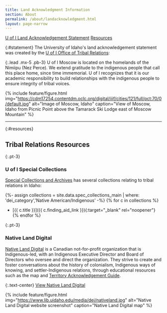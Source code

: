 ```yaml
---
title: Land Acknowledgment Information
section: About
permalink: /about/landacknowledgment.html
layout: page-narrow
---
```


<div class="text-center mb-2">
<a href="#statement" class="btn btn-outline-pride-gold my-2 mx-1">U of I Land Acknowledgement Statement</a>
<a href="#resources" class="btn btn-outline-pride-gold my-2 mx-1">Resources</a>
</div>

{:#statement}
The University of Idaho's land acknowledgement statement was created by the [U of I Office of Tribal Relations](https://www.uidaho.edu/president/direct-reports/tribal-relations):

{:.lead .mx-5 .pb-3}
U of I Moscow is located on the homelands of the Nimiipu (Nez Perce). 
We extend gratitude to the indigenous people that call this place home, since time immemorial. 
U of I recognizes that it is our academic responsibility to build relationships with the indigenous people to ensure integrity of tribal voices.

{% include feature/figure.html img="https://cdm17254.contentdm.oclc.org/digital/iiif/cities/121/full/pct:70/0/default.jpg" alt="Image of Moscow, Idaho" caption="View of Moscow, Idaho from Picnic Point above the Tamarack Ski Lodge east of Moscow Mountain" %}

---

{:#resources}
## Tribal Relations Resources

{:.pt-3}
### U of I Special Collections

[Special Collections and Archives](https://www.lib.uidaho.edu/special-collections/) has several collections relating to tribal relations in Idaho: 

{%- assign collections = site.data.spec_collections_main | where: 'dei_category','Native American/Indigenous' -%}
{% for c in collections %}
- [{{ c.title }}]({{ c.finding_aid_link }}){:target="_blank" rel="noopener"}
{% endfor %}

{:.pt-3}
### Native Land Digital

[Native Land Digital](https://native-land.ca/) is a Canadian not-for-profit organization that is Indigenous-led, with an Indigenous Executive Director and Board of Directors who oversee and direct the organization. 
They strive to create and foster conversations about the history of colonialism, Indigenous ways of knowing, and settler-Indigenous relations, through educational resources such as the map and [Territory Acknowledgement Guide](https://native-land.ca/resources/territory-acknowledgement/).

{:.text-center}
<a href="https://native-land.ca/" class="btn btn-secondary my-2 mx-1">View Native Land Digital</a>

{% include feature/figure.html img="https://www.lib.uidaho.edu/media/dei/nativeland.jpg" alt="Native Land Digital website screenshot" caption="Native Land Digital map" %}
